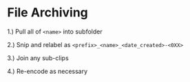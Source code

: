 # File Archiving

1.) Pull all of `<name>` into subfolder

2.) Snip and relabel as `<prefix>_<name>_<date_created>-<0XX>`

3.) Join any sub-clips

4.) Re-encode as necessary
